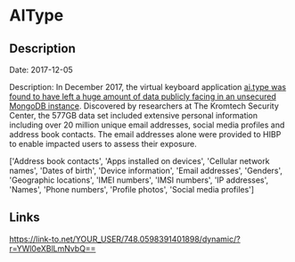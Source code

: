 # AIType

## Description

Date: 2017-12-05

Description:
In December 2017, the virtual keyboard application <a href="https://mackeepersecurity.com/post/virtual-keyboard-developer-leaked-31-million-of-client-records" target="_blank" rel="noopener">ai.type was found to have left a huge amount of data publicly facing in an unsecured MongoDB instance</a>. Discovered by researchers at The Kromtech Security Center, the 577GB data set included extensive personal information including over 20 million unique email addresses, social media profiles and address book contacts. The email addresses alone were provided to HIBP to enable impacted users to assess their exposure.


['Address book contacts', 'Apps installed on devices', 'Cellular network names', 'Dates of birth', 'Device information', 'Email addresses', 'Genders', 'Geographic locations', 'IMEI numbers', 'IMSI numbers', 'IP addresses', 'Names', 'Phone numbers', 'Profile photos', 'Social media profiles']

## Links

https://link-to.net/YOUR_USER/748.0598391401898/dynamic/?r=YWl0eXBlLmNvbQ==